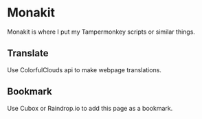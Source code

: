 # Monakit

Monakit is where I put my Tampermonkey scripts or similar things.

## Translate

Use ColorfulClouds api to make webpage translations.

## Bookmark

Use Cubox or Raindrop.io to add this page as a bookmark.
